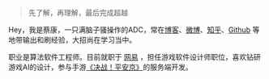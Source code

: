 > 先了解，再理解，最后完成超越

Hey，我是蔡康，一只满脑子骚操作的ADC，常在[博客](https://kangcai.github.io)、[微博](weibo.com/caikangpku)、[知乎](https://www.zhihu.com/people/kang-cai-24/pins/posts)、[Github](http://github.com/KangCai) 等地带输出和刷经验，大招尚在学习当中。

职业是算法软件工程师。目前就职于 [网易](https://www.163.com/) ，担任游戏软件设计师职位，喜欢钻研游戏AI的设计，参与手游[《决战！平安京》](https://moba.163.com/)的服务端开发。
